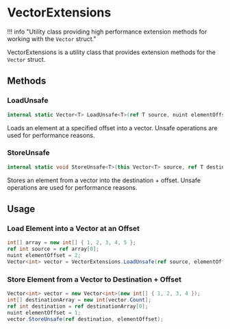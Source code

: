 # VectorExtensions

!!! info "Utility class providing high performance extension methods for working with the `Vector` struct."

VectorExtensions is a utility class that provides extension methods for the `Vector` struct.

## Methods

### LoadUnsafe

```csharp
internal static Vector<T> LoadUnsafe<T>(ref T source, nuint elementOffset) where T : struct
```

Loads an element at a specified offset into a vector. Unsafe operations are used for performance reasons.

### StoreUnsafe

```csharp
internal static void StoreUnsafe<T>(this Vector<T> source, ref T destination, nuint elementOffset) where T : struct
```

Stores an element from a vector into the destination + offset. Unsafe operations are used for performance reasons.

## Usage

### Load Element into a Vector at an Offset

```csharp
int[] array = new int[] { 1, 2, 3, 4, 5 };
ref int source = ref array[0];
nuint elementOffset = 2;
Vector<int> vector = VectorExtensions.LoadUnsafe(ref source, elementOffset);
```

### Store Element from a Vector to Destination + Offset

```csharp
Vector<int> vector = new Vector<int>(new int[] { 1, 2, 3, 4 });
int[] destinationArray = new int[vector.Count];
ref int destination = ref destinationArray[0];
nuint elementOffset = 1;
vector.StoreUnsafe(ref destination, elementOffset);
```